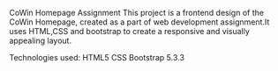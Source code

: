 CoWin Homepage Assignment
This project is a frontend design of the CoWin Homepage, created as a part of web development assignment.It uses HTML,CSS and bootstrap to create a responsive and visually appealing layout.

Technologies used:
HTML5
CSS
Bootstrap 5.3.3
